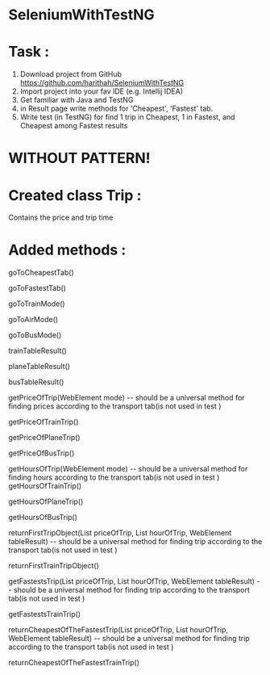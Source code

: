 # SeleniumWithTestNG
# Task :
1. Download project from GitHub https://github.com/harithah/SeleniumWithTestNG
2. Import project into your fav IDE (e.g. Intellij IDEA)
3. Get familiar with Java and TestNG
4. in Result page write methods for 'Cheapest', 'Fastest' tab.
5. Write test (in TestNG) for find 1 trip in Cheapest, 1 in Fastest, and Cheapest among Fastest results  
  
# WITHOUT PATTERN!

# Created class Trip :
Сontains the price and trip time

# Added methods :  
goToCheapestTab()

goToFastestTab() 


goToTrainMode() 

goToAirMode() 

goToBusMode() 
    
    
trainTableResult() 

planeTableResult() 

busTableResult() 
     
  getPriceOfTrip(WebElement mode) -- should be a universal method for finding prices according to the transport tab(is not used in test )
   
getPriceOfTrainTrip() 

getPriceOfPlaneTrip() 

getPriceOfBusTrip() 
   
   getHoursOfTrip(WebElement mode) -- should be a universal method for finding hours according to the transport tab(is not used in test ) 
getHoursOfTrainTrip() 

getHoursOfPlaneTrip() 

getHoursOfBusTrip() 
     
   returnFirstTripObject(List priceOfTrip, List hourOfTrip, WebElement tableResult) -- should be a universal method for finding trip according to the transport tab(is not used in test )  
   
returnFirstTrainTripObject() 
      
   getFastestsTrip(List priceOfTrip, List hourOfTrip, WebElement tableResult) -- should be a universal method for finding trip according to the transport tab(is not used in test )  
   
getFastestsTrainTrip() 

   returnCheapestOfTheFastestTrip(List priceOfTrip, List hourOfTrip, WebElement tableResult) -- should be a universal method for finding trip according to the transport tab(is not used in test )  
   
returnCheapestOfTheFastestTrainTrip() 
